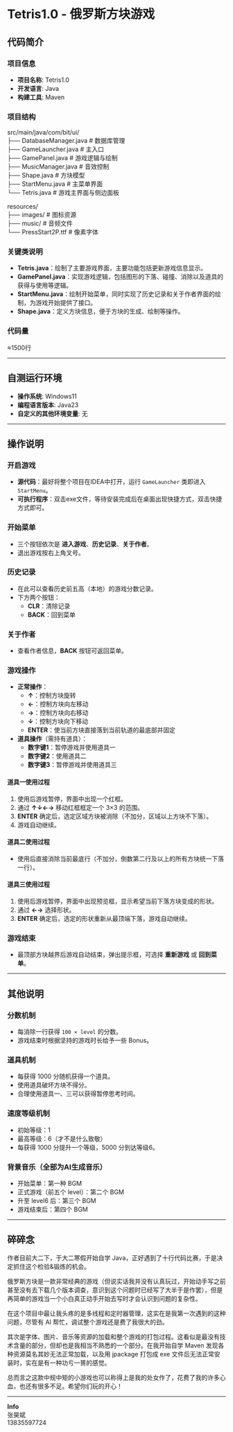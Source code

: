 # Tetris1.0 - 俄罗斯方块游戏

## 代码简介

### 项目信息
- **项目名称**: Tetris1.0  
- **开发语言**: Java  
- **构建工具**: Maven  

### 项目结构
src/main/java/com/bit/ui/<br>
├── DatabaseManager.java # 数据库管理<br>
├── GameLauncher.java # 主入口<br>
├── GamePanel.java # 游戏逻辑与绘制<br>
├── MusicManager.java # 音效控制<br>
├── Shape.java # 方块模型<br>
├── StartMenu.java # 主菜单界面<br>
└── Tetris.java # 游戏主界面与侧边面板<br>

resources/<br>
├── images/ # 图标资源<br>
├── music/ # 音频文件<br>
└── PressStart2P.ttf # 像素字体<br>


### 关键类说明
- **Tetris.java**：绘制了主要游戏界面，主要功能包括更新游戏信息显示。  
- **GamePanel.java**：实现游戏逻辑，包括图形的下落、碰撞、消除以及道具的获得与使用等逻辑。  
- **StartMenu.java**：绘制开始菜单，同时实现了历史记录和关于作者界面的绘制，为游戏开始提供了接口。  
- **Shape.java**：定义方块信息，便于方块的生成、绘制等操作。  

### 代码量
≈1500行  

---

## 自测运行环境
- **操作系统**: Windows11  
- **编程语言版本**: Java23  
- **自定义的其他环境变量**: 无  

---

## 操作说明

### 开启游戏
- **源代码**：最好将整个项目在IDEA中打开，运行 `GameLauncher` 类即进入 `StartMenu`。  
- **可执行程序**：双击exe文件，等待安装完成后在桌面出现快捷方式，双击快捷方式即可。  

### 开始菜单
- 三个按钮依次是 **进入游戏**、**历史记录**、**关于作者**。  
- 退出游戏按右上角叉号。  

### 历史记录
- 在此可以查看历史前五高（本地）的游戏分数记录。  
- 下方两个按钮：  
  - **CLR**：清除记录  
  - **BACK**：回到菜单  

### 关于作者
- 查看作者信息，**BACK** 按钮可返回菜单。  

### 游戏操作
- **正常操作**：  
  - **↑**：控制方块旋转  
  - **←**：控制方块向左移动  
  - **→**：控制方块向右移动  
  - **↓**：控制方块向下移动  
  - **ENTER**：使当前方块直接落到当前轨道的最底部并固定  
- **道具操作**（需持有道具）：  
  - **数字键1**：暂停游戏并使用道具一  
  - **数字键2**：使用道具二  
  - **数字键3**：暂停游戏并使用道具三  

#### 道具一使用过程
1. 使用后游戏暂停，界面中出现一个红框。  
2. 通过 **↑↓←→** 移动红框框定一个 3×3 的范围。  
3. **ENTER** 确定后，选定区域方块被消除（不加分，区域以上方块不下落）。  
4. 游戏自动继续。  

#### 道具二使用过程
- 使用后直接消除当前最底行（不加分，倒数第二行及以上的所有方块统一下落一行）。  

#### 道具三使用过程
1. 使用后游戏暂停，界面中出现预览框，显示希望当前下落方块变成的形状。  
2. 通过 **←→** 选择形状。  
3. **ENTER** 确定后，选定的形状重新从最顶端下落，游戏自动继续。  

### 游戏结束
- 最顶部方块越界后游戏自动结束，弹出提示框，可选择 **重新游戏** 或 **回到菜单**。  

---

## 其他说明

### 分数机制
- 每消除一行获得 `100 × level` 的分数。  
- 游戏结束时根据坚持的游戏时长给予一些 Bonus。  

### 道具机制
- 每获得 1000 分随机获得一个道具。  
- 使用道具破坏方块不得分。  
- 合理使用道具一、三可以获得暂停思考时间。  

### 速度等级机制
- 初始等级：1  
- 最高等级：6（才不是什么致敬）  
- 每获得 1000 分提升一个等级，5000 分到达等级6。  

### 背景音乐（全部为AI生成音乐）
- 开始菜单：第一种 BGM  
- 正式游戏（前五个 level）：第二个 BGM  
- 升至 level6 后：第三个 BGM  
- 游戏结束后：第四个 BGM  

---

## 碎碎念
作者目前大二下，于大二寒假开始自学 Java，正好遇到了十行代码比赛，于是决定抓住这个检验&锻炼的机会。  

俄罗斯方块是一款非常经典的游戏（但说实话我并没有认真玩过，开始动手写之前甚至没有去下载几个版本调查，意识到这个问题时已经写了大半于是作罢），但是再简单的游戏当一个小白真正动手开始去写时才会认识到问题的复杂性。  

在这个项目中最让我头疼的是多线程和定时器管理，这实在是我第一次遇到的这种问题，尽管有 AI 帮忙，调试整个游戏还是费了我很大的劲。  

其次是字体、图片、音乐等资源的加载和整个游戏的打包过程。这看似是最没有技术含量的部分，但却也是我相当不熟悉的一个部分。在我开始自学 Maven 发现各种资源莫名其妙无法正常加载，以及用 jpackage 打包成 exe 文件后无法正常安装时，实在是有一种功亏一篑的感觉。  

总而言之这款中规中矩的小游戏也可以称得上是我的处女作了，花费了我的许多心血，也还有很多不足。希望你们玩的开心！  

---

**Info**  
张昊斌  
13835597724  
